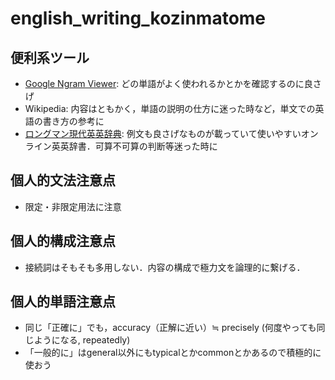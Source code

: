 # english_writing_kozinmatome  
## 便利系ツール  
- [Google Ngram Viewer](https://books.google.com/ngrams/): どの単語がよく使われるかとかを確認するのに良さげ  
- Wikipedia: 内容はともかく，単語の説明の仕方に迷った時など，単文での英語の書き方の参考に  
- [ロングマン現代英英辞典](https://www.ldoceonline.com/jp/): 例文も良さげなものが載っていて使いやすいオンライン英英辞書．可算不可算の判断等迷った時に  

## 個人的文法注意点  
- 限定・非限定用法に注意  

## 個人的構成注意点  
- 接続詞はそもそも多用しない．内容の構成で極力文を論理的に繋げる．  

## 個人的単語注意点  
- 同じ「正確に」でも，accuracy（正解に近い）≒ precisely (何度やっても同じようになる, repeatedly)  
- 「一般的に」はgeneral以外にもtypicalとかcommonとかあるので積極的に使おう  
